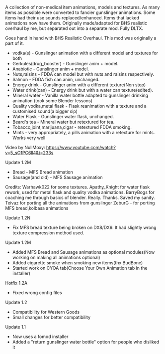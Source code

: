 A collection of non-medical item animations, models and textures. As many items as possible were converted to fancier gunslinger animations. Some items had their use sounds replaced/enhanced. Items that lacked animations now have them. Originally made/adapted for ⁠BHS realistic overhaul by me, but separated out into a separate mod. Fully DLTX.

Goes hand in hand with BHS Realistic Overhaul. This mod was originally a part of it.

- vodka(s) - Gunslinger animation with a different model and textures for both
- Gerkules(drug_booster) - Gunslinger anim + model.
- Anabiotic - Gunslinger anim + model.
- Nuts,raisins - FDDA can model but with nuts and raisins respectively.
- Salmon - FDDA fish can anim, unchanged.
- Energy drink - Gunslinger anim with a different texture(Non stop)
- Water drink(can) - Energy drink but with a water can texture(edited).
- Mineral water - Vanilla water bottle adapted to gunslinger drinking animation (took some Blender lessons)
- Quality vodka,metal flask - Flask reanimation with a texture and a customised sound(a bigger sip)
- Water Flask - Gunslinger water flask, unchanged.
- Beard's tea - Mineral water but retextured for tea.
- Tobacco,joint,marijuana,cigar - retextured FDDA smoking.
- Mints - very appropriately, a pills animation with a retexture for mints. Works very well

Video by NullMoxy: <https://www.youtube.com/watch?v=5_sO1PC6ll4&t=233s>

Update 1.2M
- Bread - MFS Bread animation
- Sausage(and old) - MFS Sausage animation

Credits:
Warhawk022 for some textures.
Apathy_Knight for water flask rework, used for metal flask and quality vodka animations.
BarryBogs for coaching me through basics of blender. Really. Thanks. Saved my sanity.
Teivaz for porting all the animations from gunslinger
ZeburG - for porting MFS bread,kolbasa animations

Update 1.2N
- Fix MFS bread texture being broken on DX8/DX9. It had slightly wrong texture compression method used.

Update 1.2M
- Added MFS Bread and Sausage animations as optional modules(Now working on making all animations optional)
- Added cigarette smoke when smoking new items(thx BudBone)
- Started work on CYOA tab(Choose Your Own Animation tab in the installer)

Hotfix 1.2A
- Fixed wrong config files

Update 1.2
- Compatibility for Western Goods
- Small changes for better compatibility

Update 1.1
- Now uses a fomod installer
- Added a "return gunslinger water bottle" option for people who disliked it
